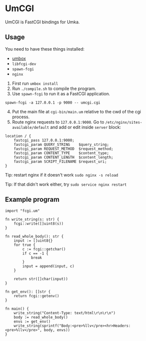 # UmCGI

UmCGI is FastCGI bindings for Umka.

## Usage

You need to have these things installed:
- [umbox](https://umbox.tophat2d.dev)
- `libfcgi-dev`
- `spawn-fcgi`
- `nginx`

1. First run `umbox install`
2. Run `./compile.sh` to compile the program.
3. Use `spawn-fcgi` to run it as a FastCGI application.

```
spawn-fcgi -a 127.0.0.1 -p 9000 -- umcgi.cgi
```

4. Put the main file at `cgi-bin/main.um` relative to the cwd of the cgi process.
5. Route nginx requests to `127.0.0.1:9000`. Go to `/etc/nginx/sites-available/default` and add or edit inside `server` block:

```
location / {
    fastcgi_pass 127.0.0.1:9000;
    fastcgi_param QUERY_STRING    $query_string;
    fastcgi_param REQUEST_METHOD  $request_method;
    fastcgi_param CONTENT_TYPE    $content_type;
    fastcgi_param CONTENT_LENGTH  $content_length;
    fastcgi_param SCRIPT_FILENAME $request_uri;
}
```

Tip: restart nginx if it doesn't work `sudo nginx -s reload`

Tip: If that didn't work either, try `sudo service nginx restart`

## Example program

```
import "fcgi.um"

fn write_string(s: str) {
    fcgi::write([]uint8(s))
}

fn read_whole_body(): str {
    input := []uint8{}
    for true {
        c := fcgi::getchar()
        if c == -1 {
            break
        }
        input = append(input, c)
    }

    return str([]char(input))
}

fn get_env(): []str {
    return fcgi::getenv()
}

fn main() {
    write_string("Content-Type: text/html\r\n\r\n")
    body := read_whole_body()
    envs := get_env()
    write_string(sprintf("Body:<pre>%llv</pre><hr>Headers:<pre>%llv</pre>", body, envs))
}
```
